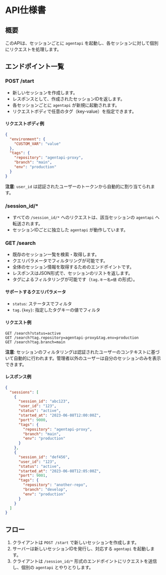 # API仕様書

## 概要
このAPIは、セッションごとに `agentapi` を起動し、各セッションに対して個別にリクエストを処理します。

## エンドポイント一覧

### POST /start
- 新しいセッションを作成します。
- レスポンスとして、作成されたセッションIDを返します。
- 各セッションごとに `agentapi` が新規に起動されます。
- リクエストボディで任意のタグ（key-value）を指定できます。

#### リクエストボディ例
```json
{
  "environment": {
    "CUSTOM_VAR": "value"
  },
  "tags": {
    "repository": "agentapi-proxy",
    "branch": "main",
    "env": "production"
  }
}
```

**注意**: `user_id` は認証されたユーザーのトークンから自動的に割り当てられます。

### /session_id/*
- すべての `/session_id/*` へのリクエストは、該当セッションの `agentapi` へ転送されます。
- セッションIDごとに独立した `agentapi` が動作しています。

### GET /search
- 既存のセッション一覧を検索・取得します。
- クエリパラメータでフィルタリングが可能です。
- 全体のセッション情報を取得するためのエンドポイントです。
- レスポンスはJSON形式で、セッションのリストを返します。
- タグによるフィルタリングが可能です（`tag.キー名=値` の形式）。

#### サポートするクエリパラメータ
- `status`: ステータスでフィルタ
- `tag.{key}`: 指定したタグキーの値でフィルタ

#### リクエスト例
```
GET /search?status=active
GET /search?tag.repository=agentapi-proxy&tag.env=production
GET /search?tag.branch=main
```

**注意**: セッションのフィルタリングは認証されたユーザーのコンテキストに基づいて自動的に行われます。管理者以外のユーザーは自分のセッションのみを表示できます。

#### レスポンス例
```json
{
  "sessions": [
    {
      "session_id": "abc123",
      "user_id": "123",
      "status": "active",
      "started_at": "2023-06-08T12:00:00Z",
      "port": 9000,
      "tags": {
        "repository": "agentapi-proxy",
        "branch": "main",
        "env": "production"
      }
    },
    {
      "session_id": "def456",
      "user_id": "123",
      "status": "active",
      "started_at": "2023-06-08T12:05:00Z",
      "port": 9001,
      "tags": {
        "repository": "another-repo",
        "branch": "develop",
        "env": "production"
      }
    }
  ]
}
```

## フロー
1. クライアントは `POST /start` で新しいセッションを作成します。
2. サーバーは新しいセッションIDを発行し、対応する `agentapi` を起動します。
3. クライアントは `/session_id/*` 形式のエンドポイントにリクエストを送信し、個別の `agentapi` とやりとりします。
